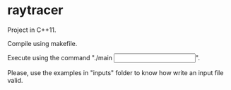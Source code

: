 # raytracer

Project in C++11.

Compile using makefile.

Execute using the command "./main <input file>".

Please, use the examples in "inputs" folder to know how write an input file valid. 
